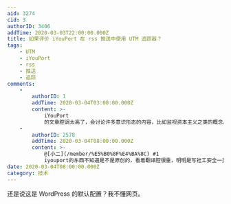 ```yaml
---
aid: 3274
cid: 3
authorID: 3406
addTime: 2020-03-03T22:00:00.000Z
title: 如果评价 iYouPort 在 rss 推送中使用 UTM 追踪器？
tags:
    - UTM
    - iYouPort
    - rss
    - 推送
    - 追踪
comments:
    -
        authorID: 1
        addTime: 2020-03-04T03:00:00.000Z
        content: >-
            iYouPort
            的文章腔调太高了，会讨论许多意识形态的内容，比如监视资本主义之类的概念。普及反监视技术反而不是他们的重点，身体力行也不是他们的强项。
    -
        authorID: 2578
        addTime: 2020-03-04T08:00:00.000Z
        content: >-
            @[小二](/member/%E5%B0%8F%E4%BA%8C) #1
            iyouport的东西不知道是不是原创的，看着翻译腔很重，明明是写社工安全一类的话题，看着却一点不接地气，都是些纸上谈兵的东西。
date: 2020-03-04T08:00:00.000Z
category: 技术
---
```


还是说这是 WordPress 的默认配置？我不懂网页。
